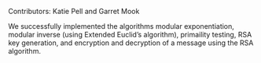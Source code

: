 
Contributors: Katie Pell and Garret Mook


We successfully implemented the algorithms modular exponentiation, modular inverse (using Extended Euclid’s algorithm),
primaility testing, RSA key generation, and encryption and decryption of a message using the RSA
algorithm. 
